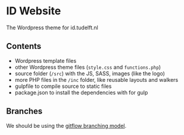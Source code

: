 # ID Website
The Wordpress theme for id.tudelft.nl

## Contents
- Wordpress template files
- other Wordpress theme files (`style.css` and `functions.php`)
- source folder (`/src`) with the JS, SASS, images (like the logo)
- more PHP files in the `/inc` folder, like reusable layouts and walkers
- gulpfile to compile source to static files
- package.json to install the dependencies with for gulp

## Branches
We should be using the [gitflow branching model](http://nvie.com/posts/a-successful-git-branching-model/).
